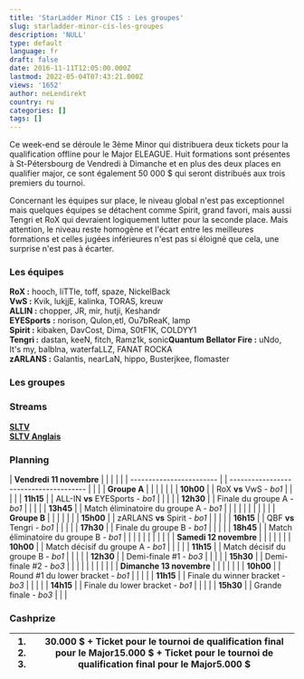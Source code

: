 ```yaml
---
title: 'StarLadder Minor CIS : Les groupes'
slug: starladder-minor-cis-les-groupes
description: 'NULL'
type: default
language: fr
draft: false
date: 2016-11-11T12:05:00.000Z
lastmod: 2022-05-04T07:43:21.000Z
views: '1652'
author: neLendirekt
country: ru
categories: []
tags: []
---
```

Ce week-end se déroule le 3ème Minor qui distribuera deux tickets pour la qualification offline pour le Major ELEAGUE. Huit formations sont présentes à St-Pétersbourg de Vendredi à Dimanche et en plus des deux places en qualifier major, ce sont également 50 000 $ qui seront distribués aux trois premiers du tournoi. 

Concernant les équipes sur place, le niveau global n'est pas exceptionnel mais quelques équipes se détachent comme Spirit, grand favori, mais aussi Tengri et RoX qui devraient logiquement lutter pour la seconde place. Mais attention, le niveau reste homogène et l'écart entre les meilleures formations et celles jugées inférieures n'est pas si éloigné que cela, une surprise n'est pas à écarter.

### **Les équipes**

**RoX :** hooch, liTTle, toff, spaze, NickelBack  
**VwS :** Kvik, lukjjE, kalinka, TORAS, kreuw  
**ALLIN :** chopper, JR, mir, hutji, Keshandr  
**EYESports** **:** norison, Qulon,etl, Ou7bReaK, lamp  
**Spirit :** kibaken, DavCost, Dima, S0tF1K, COLDYY1  
**Tengri :** dastan, keeN, fitch, Ramz1k, sonic**Quantum Bellator Fire :** uNdo, It's my, balblna, waterfaLLZ, FANAT ROCKA  
**zARLANS :** Galantis, nearLaN, hippo, Busterjkee, flomaster

###  Les groupes

###   **Streams**

**[SLTV](https://www.twitch.tv/starladder5)**  
**[SLTV Anglais](https://www.twitch.tv/starladder%5Fcs%5Fen2)**

### Planning 

| **Vendredi 11 novembre** |  |                                        |  |  |
| ------------------------ |  | -------------------------------------- |  |  |
| **Groupe A**             |  |                                        |  |  |
| |  **10h00**             |  | RoX **vs** VwS \- _bo1_                |  |  |
| |  **11h15**             |  | ALL-IN **vs** EYESports \- _bo1_       |  |  |
| |  **12h30**             |  | Finale du groupe A - _bo1_             |  |  |
| |  **13h45**             |  | Match éliminatoire du groupe A - _bo1_ |  |  |
| |                        |  |                                        |  |  |
| **Groupe B**             |  |                                        |  |  |
| |  **15h00**             |  | zARLANS **vs** Spirit \- _bo1_         |  |  |
| |  **16h15**             |  | QBF **vs** Tengri \- _bo1_             |  |  |
| |  **17h30**             |  | Finale du groupe B - _bo1_             |  |  |
| |  **18h45**             |  | Match éliminatoire du groupe B - _bo1_ |  |  |
| |                        |  |                                        |  |  |
| **Samedi 12 novembre**   |  |                                        |  |  |
| |  **10h00**             |  | Match décisif du groupe A - _bo1_      |  |  |
| |  **11h15**             |  | Match décisif du groupe B - _bo1_      |  |  |
| |  **12h30**             |  | Demi-finale #1 - _bo3_                 |  |  |
| |  **15h30**             |  | Demi-finale #2 - _bo3_                 |  |  |
| |                        |  |                                        |  |  |
| **Dimanche 13 novembre** |  |                                        |  |  |
| |  **10h00**             |  | Round #1 du lower bracket - _bo1_      |  |  |
| |  **11h15**             |  | Finale du winner bracket - _bo3_       |  |  |
| |  **14h15**             |  | Finale du lower bracket - _bo1_        |  |  |
| |  **15h30**             |  | Grande finale - _bo3_                  |  |  |

### **Cashprize** 

| **1\. 2. 3.** | 30.000 $ + Ticket pour le tournoi de qualification final pour le Major15.000 $ + Ticket pour le tournoi de qualification final pour le Major5.000 $ |
| ------------- | --------------------------------------------------------------------------------------------------------------------------------------------------- |
